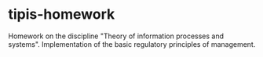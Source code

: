 # tipis-homework
Homework on the discipline "Theory of information processes and systems". Implementation of the basic regulatory principles of management.
